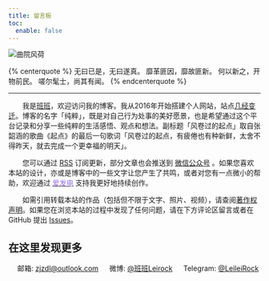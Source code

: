 ```yaml
---
title: 留言板
toc:
  enable: false
---
```


![曲院风荷](https://web-1256060851.cos.ap-hongkong.myqcloud.com/pages/guestbook/quyuanfenghe.jpg!650x)

{% centerquote %}
无曰已是，无曰遂真。
靡革匪因，靡故匪新。
何以新之，开物前民。
嗟尔髦士，尚其有闻。
{% endcenterquote %}

* * *

　　我是[班班](https://dlzhang.com/about/)，欢迎访问我的博客。我从2016年开始搭建个人网站，站点[几经变迁](/log/)。博客的名字「纯粹」，既是对自己行为处事的美好愿景，也是希望通过这个平台记录和分享一些纯粹的生活感悟、观点和想法。副标题「风卷过的起点」取自张韶涵的歌曲《起点》的最后一句歌词「风卷过的起点，有疲倦也有种新鲜，太舍不得昨天，就去完成一个更幸福的明天」。

　　您可以通过 [<i class="fas fa-fw fa-rss"></i> RSS](/atom.xml) 订阅更新，部分文章也会推送到 <a class="fancybox fancybox.image" href="https://web-1256060851.cos.ap-hongkong.myqcloud.com/pages/guestbook/wechat-channel.jpg" itemscope="" itemtype="http://schema.org/ImageObject" itemprop="url" data-fancybox="default" rel="default" title="微信公众号：风卷过的起点" data-caption="微信公众号：风卷过的起点"><i class="fab fa-fw fa-weixin"></i> 微信公众号</a> 。如果您喜欢本站的设计，亦或是博客中的一些文字让您产生了共鸣，或者对您有一点微小的帮助，欢迎通过 [<font color=#946ce6><i class="fas fa-fw fa-bolt"></i>爱发电</font>](https://afdian.net/@leirock) 支持我更好地持续创作。

　　如需引用转载本站的作品（包括但不限于文字、照片、视频），请查阅[著作权声明](/copyright/)。如果您在浏览本站的过程中发现了任何问题，请在下方评论区留言或者在 GitHub 提出 [Issues](https://github.com/leirock/blog-sample/issues)。

## 在这里发现更多

　<i class="fas fa-fw fa-envelope"></i> 邮箱: zjzdl@outlook.com
　<i class="fab fa-fw fa-weibo"></i> 微博: [@班班Leirock](https://weibo.com/leirock)
　<i class="fab fa-fw fa-telegram-plane"></i> Telegram: [@LeileiRock](https://t.me/LeileiRock)
